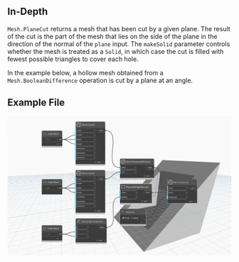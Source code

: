 ## In-Depth
`Mesh.PlaneCut` returns a mesh that has been cut by a given plane. The result of the cut is the part of the mesh that lies on the side of the plane in the direction of the normal of the `plane` input. The `makeSolid` parameter controls whether the mesh is treated as a `Solid`, in which case the cut is filled with fewest possible triangles to cover each hole. 

In the example below, a hollow mesh obtained from a `Mesh.BooleanDifference` operation is cut by a plane at an angle. 

## Example File

![Example](./Autodesk.DesignScript.Geometry.Mesh.PlaneCut_img.jpg)